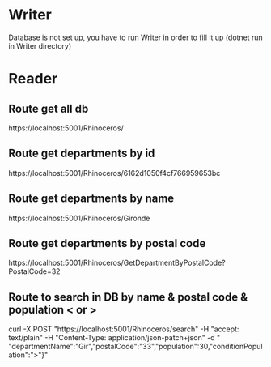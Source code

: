 # Writer 
Database is not set up, you have to run Writer in order to fill it up (dotnet run in Writer directory)


# Reader
## Route get all db
https://localhost:5001/Rhinoceros/

## Route get departments by id
https://localhost:5001/Rhinoceros/6162d1050f4cf766959653bc


## Route get departments by name
https://localhost:5001/Rhinoceros/Gironde

## Route get departments by postal code
https://localhost:5001/Rhinoceros/GetDepartmentByPostalCode?PostalCode=32

## Route to search in DB by name & postal code & population < or >
curl -X POST "https://localhost:5001/Rhinoceros/search" -H  "accept: text/plain" -H  "Content-Type: application/json-patch+json" -d " \"departmentName\":\"Gir\",\"postalCode\":\"33\",\"population\":30,\"conditionPopulation\":\">\"}"
